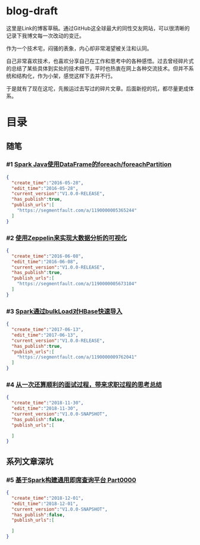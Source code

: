 # blog-draft

这里是Link的博客草稿。通过GitHub这全球最大的同性交友网站，可以很清晰的记录下我博文每一次改动的变迁。

作为一个技术宅，闷骚的表象，内心却非常渴望被关注和认同。

自己非常喜欢技术，也喜欢分享自己在工作和思考中的各种感悟。过去曾经碎片式的总结了某些具体到实处的技术细节，平时也热衷在网上各种交流技术。但并不系统和结构化，作为小架，感觉这样下去并不行。

于是就有了现在这坨，先搬运过去写过的碎片文章。后面新挖的坑，都尽量更成体系。

# 目录

## 随笔

### #1 [Spark Java使用DataFrame的foreach/foreachPartition](https://github.com/LinkSe7en/blog-draft/blob/master/blogs/spark-foreach-partition-in-java.md)

```json
{
  "create_time":"2016-05-28",
  "edit_time":"2016-05-28",
  "current_version":"V1.0.0-RELEASE",
  "has_publish":true,
  "publish_urls":[
    "https://segmentfault.com/a/1190000005365244"
  ]
}
```

### #2 [使用Zeppelin来实现大数据分析的可视化](https://github.com/LinkSe7en/blog-draft/blob/master/blogs/hello-zeppelin.md)

```json
{
  "create_time":"2016-06-08",
  "edit_time":"2016-06-08",
  "current_version":"V1.0.0-RELEASE",
  "has_publish":true,
  "publish_urls":[
    "https://segmentfault.com/a/1190000005673104"
  ]
}
```

### #3 [Spark通过bulkLoad对HBase快速导入](https://github.com/LinkSe7en/blog-draft/blob/master/blogs/spark-hbase-bulkload.md)

```json
{
  "create_time":"2017-06-13",
  "edit_time":"2017-06-13",
  "current_version":"V1.0.0-RELEASE",
  "has_publish":true,
  "publish_urls":[
    "https://segmentfault.com/a/1190000009762041"
  ]
}
```

### #4 [从一次还算顺利的面试过程，带来求职过程的思考总结](https://github.com/LinkSe7en/blog-draft/blob/master/blogs/my-happy-career.md)

```json
{
  "create_time":"2018-11-30",
  "edit_time":"2018-11-30",
  "current_version":"V1.0.0-SNAPSHOT",
  "has_publish":false,
  "publish_urls":[

  ]
}
```

## 系列文章深坑

### #5 [基于Spark构建通用即席查询平台 Part0000](https://github.com/LinkSe7en/blog-draft/blob/master/blogs/very-exciting-spark-query-platform-part0000.md)

```json
{
  "create_time":"2018-12-01",
  "edit_time":"2018-12-01",
  "current_version":"V1.0.0-SNAPSHOT",
  "has_publish":false,
  "publish_urls":[

  ]
}
```
